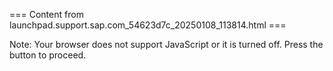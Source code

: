 === Content from launchpad.support.sap.com_54623d7c_20250108_113814.html ===


Note: Your browser does not support JavaScript or it is turned off. Press the button to proceed.


